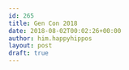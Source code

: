 ```yaml
---
id: 265
title: Gen Con 2018
date: 2018-08-02T00:02:26+00:00
author: him.happyhippos
layout: post
draft: true
---
```

